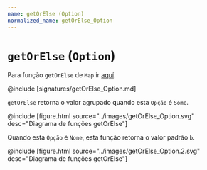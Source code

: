 ```yaml
---
name: getOrElse (Option)
normalized_name: getOrElse_Option
---
```


# `getOrElse` (`Option`)

Para função `getOrElse` de `Map` ir [aquí](./getOrElse_Map).

@include [signatures/getOrElse_Option.md]

`getOrElse` retorna o valor agrupado quando esta `Opção` é `Some`.

@include [figure.html source="../images/getOrElse_Option.svg" desc="Diagrama de funções getOrElse"]

Quando esta `Opção` é `None`, esta função retorna o valor padrão `b`.

@include [figure.html source="../images/getOrElse_Option.2.svg" desc="Diagrama de funções getOrElse"]

